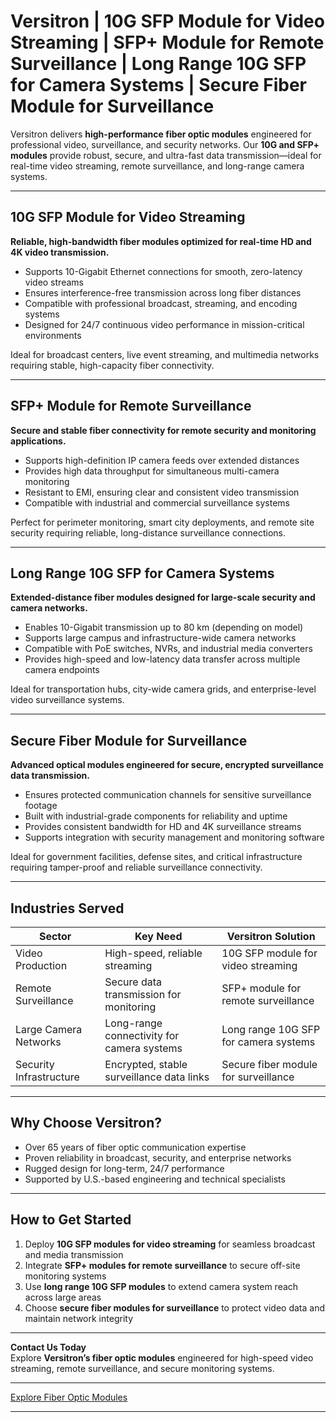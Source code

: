 # Versitron | 10G SFP Module for Video Streaming | SFP+ Module for Remote Surveillance | Long Range 10G SFP for Camera Systems | Secure Fiber Module for Surveillance

Versitron delivers **high-performance fiber optic modules** engineered for professional video, surveillance, and security networks. Our **10G and SFP+ modules** provide robust, secure, and ultra-fast data transmission—ideal for real-time video streaming, remote surveillance, and long-range camera systems.

---

## 10G SFP Module for Video Streaming

**Reliable, high-bandwidth fiber modules optimized for real-time HD and 4K video transmission.**

- Supports 10-Gigabit Ethernet connections for smooth, zero-latency video streams  
- Ensures interference-free transmission across long fiber distances  
- Compatible with professional broadcast, streaming, and encoding systems  
- Designed for 24/7 continuous video performance in mission-critical environments  

Ideal for broadcast centers, live event streaming, and multimedia networks requiring stable, high-capacity fiber connectivity.

---

## SFP+ Module for Remote Surveillance

**Secure and stable fiber connectivity for remote security and monitoring applications.**

- Supports high-definition IP camera feeds over extended distances  
- Provides high data throughput for simultaneous multi-camera monitoring  
- Resistant to EMI, ensuring clear and consistent video transmission  
- Compatible with industrial and commercial surveillance systems  

Perfect for perimeter monitoring, smart city deployments, and remote site security requiring reliable, long-distance surveillance connections.

---

## Long Range 10G SFP for Camera Systems

**Extended-distance fiber modules designed for large-scale security and camera networks.**

- Enables 10-Gigabit transmission up to 80 km (depending on model)  
- Supports large campus and infrastructure-wide camera networks  
- Compatible with PoE switches, NVRs, and industrial media converters  
- Provides high-speed and low-latency data transfer across multiple camera endpoints  

Ideal for transportation hubs, city-wide camera grids, and enterprise-level video surveillance systems.

---

## Secure Fiber Module for Surveillance

**Advanced optical modules engineered for secure, encrypted surveillance data transmission.**

- Ensures protected communication channels for sensitive surveillance footage  
- Built with industrial-grade components for reliability and uptime  
- Provides consistent bandwidth for HD and 4K surveillance streams  
- Supports integration with security management and monitoring software  

Ideal for government facilities, defense sites, and critical infrastructure requiring tamper-proof and reliable surveillance connectivity.

---

## Industries Served

| Sector                 | Key Need                                   | Versitron Solution                                    |
|-------------------------|--------------------------------------------|--------------------------------------------------------|
| Video Production        | High-speed, reliable streaming             | 10G SFP module for video streaming                     |
| Remote Surveillance     | Secure data transmission for monitoring    | SFP+ module for remote surveillance                    |
| Large Camera Networks   | Long-range connectivity for camera systems | Long range 10G SFP for camera systems                  |
| Security Infrastructure | Encrypted, stable surveillance data links  | Secure fiber module for surveillance                   |

---

## Why Choose Versitron?

- Over 65 years of fiber optic communication expertise  
- Proven reliability in broadcast, security, and enterprise networks  
- Rugged design for long-term, 24/7 performance  
- Supported by U.S.-based engineering and technical specialists  

---

## How to Get Started

1. Deploy **10G SFP modules for video streaming** for seamless broadcast and media transmission  
2. Integrate **SFP+ modules for remote surveillance** to secure off-site monitoring systems  
3. Use **long range 10G SFP modules** to extend camera system reach across large areas  
4. Choose **secure fiber modules for surveillance** to protect video data and maintain network integrity  

---

**Contact Us Today**  
Explore **Versitron’s fiber optic modules** engineered for high-speed video streaming, remote surveillance, and secure monitoring systems.

---

[Explore Fiber Optic Modules](https://www.versitron.com/collections/10gb-sfp-modules)

---
